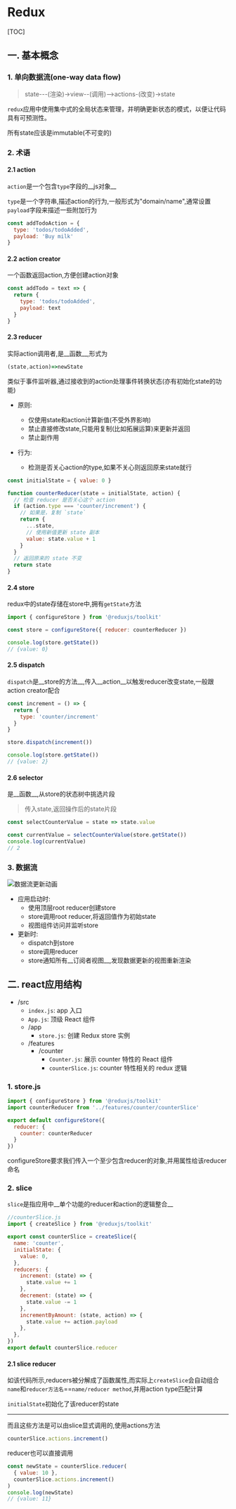 # Redux

[TOC]

## 一. 基本概念

### 1. 单向数据流(one-way data flow)

> state---(渲染)->view--(调用)-->actions-(改变)->state

`redux`应用中使用集中式的全局状态来管理，并明确更新状态的模式，以便让代码具有可预测性。

所有state应该是immutable(不可变的)

### 2. 术语

#### 2.1 action

`action`是一个包含`type`字段的__js对象__

`type`是一个字符串,描述action的行为,一般形式为"domain/name",通常设置`payload`字段来描述一些附加行为

```js
const addTodoAction = {
  type: 'todos/todoAdded',
  payload: 'Buy milk'
}
```

#### 2.2 action creator

一个函数返回action,方便创建action对象

```js
const addTodo = text => {
  return {
    type: 'todos/todoAdded',
    payload: text
  }
}
```

#### 2.3 reducer

实际action调用者,是__函数__,形式为

```js
(state,action)=>newState
```

类似于事件监听器,通过接收到的action处理事件转换状态(亦有初始化state的功能)

* 原则:
  * 仅使用state和action计算新值(不受外界影响)
  * 禁止直接修改state,只能用复制(比如拓展运算)来更新并返回
  * 禁止副作用

* 行为:
  * 检测是否关心action的type,如果不关心则返回原来state就行

```js
const initialState = { value: 0 }

function counterReducer(state = initialState, action) {
  // 检查 reducer 是否关心这个 action
  if (action.type === 'counter/increment') {
    // 如果是，复制 `state`
    return {
      ...state,
      // 使用新值更新 state 副本
      value: state.value + 1
    }
  }
  // 返回原来的 state 不变
  return state
}
```

#### 2.4 store

redux中的state存储在store中,拥有`getState`方法

```js
import { configureStore } from '@reduxjs/toolkit'

const store = configureStore({ reducer: counterReducer })

console.log(store.getState())
// {value: 0}
```

#### 2.5 dispatch

`dispatch`是__store的方法__,传入__action__以触发reducer改变state,一般跟action creator配合

```js
const increment = () => {
  return {
    type: 'counter/increment'
  }
}

store.dispatch(increment())

console.log(store.getState())
// {value: 2}
```

#### 2.6 selector

是__函数__,从store的状态树中挑选片段

> 传入state,返回操作后的state片段

```js
const selectCounterValue = state => state.value

const currentValue = selectCounterValue(store.getState())
console.log(currentValue)
// 2
```

### 3. 数据流

![数据流更新动画](https://cn.redux.js.org/assets/images/ReduxDataFlowDiagram-49fa8c3968371d9ef6f2a1486bd40a26.gif)

* 应用启动时:
  * 使用顶层root reducer创建store
  * store调用root reducer,将返回值作为初始state
  * 视图组件访问并监听store
* 更新时:
  * dispatch到store
  * store调用reducer
  * store通知所有__订阅者视图__,发现数据更新的视图重新渲染

## 二. react应用结构

- /src
  - `index.js`: app 入口
  - `App.js`: 顶级 React 组件
  - /app
    - `store.js`: 创建 Redux store 实例
  - /features
    - /counter
      - `Counter.js`: 展示 counter 特性的 React 组件
      - `counterSlice.js`: counter 特性相关的 redux 逻辑

### 1. store.js

```js
import { configureStore } from '@reduxjs/toolkit'
import counterReducer from '../features/counter/counterSlice'

export default configureStore({
  reducer: {
    counter: counterReducer
  }
})
```

configureStore要求我们传入一个至少包含reducer的对象,并用属性给该reducer命名

### 2. slice

`slice`是指应用中__单个功能的reducer和action的逻辑整合__

```js
//counterSlice.js
import { createSlice } from '@reduxjs/toolkit'

export const counterSlice = createSlice({
  name: 'counter',
  initialState: {
    value: 0,
  },
  reducers: {
    increment: (state) => {
      state.value += 1
    },
    decrement: (state) => {
      state.value -= 1
    },
    incrementByAmount: (state, action) => {
      state.value += action.payload
    },
  },
})
export default counterSlice.reducer
```

#### 2.1 slice reducer

如该代码所示,reducers被分解成了函数属性,而实际上`createSlice`会自动组合`name`和`reducer方法名`==`name/reducer method`,并用action type匹配计算

`initialState`初始化了该reducer的state

---

而且这些方法是可以由slice显式调用的,使用actions方法

```js
counterSlice.actions.increment()
```

reducer也可以直接调用

```js
const newState = counterSlice.reducer(
  { value: 10 },
  counterSlice.actions.increment()
)
console.log(newState)
// {value: 11}
```

